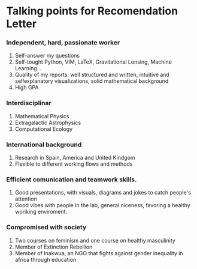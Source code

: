 # Talking points for Recomendation Letter
### Independent, hard, passionate worker
1. Self-answer my questions
2. Self-tought Python, VIM, LaTeX, Gravitational Lensing, Machine Learning...
3. Quality of my reports: well structured and written, intuitive and selfexplanatory visualizations, solid mathematical background 
4. High GPA
### Interdisciplinar
1. Mathematical Physics
2. Extragalactic Astrophysics
3. Computational Ecology
### International background
1. Research in Spain, America and United Kindgom
2. Flexible to different working flows and methods
### Efficient comunication and teamwork skills. 
1. Good presentations, with visuals, diagrams and jokes to catch people's attention
2. Good vibes with people in the lab, general niceness, favoring a healthy woriking enviroment.
### Compromised with society
1. Two courses on feminism and one course on healthy masculinity
2. Member of Extinction Rebellion 
3. Member of Inakwua, an NGO that fights against gender inequality in africa through education 
